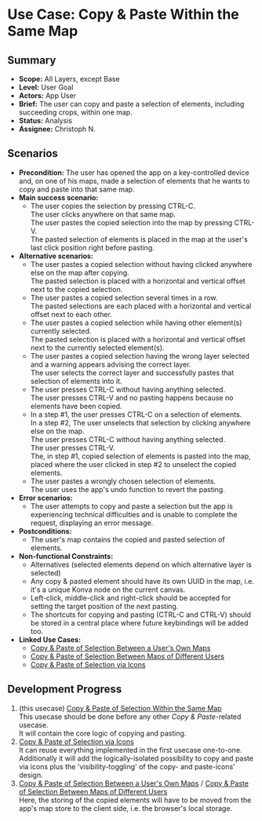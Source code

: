 # Use Case: Copy & Paste Within the Same Map

## Summary

- **Scope:** All Layers, except Base
- **Level:** User Goal
- **Actors:** App User
- **Brief:** The user can copy and paste a selection of elements, including succeeding crops, within one map.
- **Status:** Analysis
- **Assignee:** Christoph N.

## Scenarios

- **Precondition:**
  The user has opened the app on a key-controlled device and, on one of his maps, made a selection of elements that he wants to copy and paste into that same map.
- **Main success scenario:**
  - The user copies the selection by pressing CTRL-C.  
    The user clicks anywhere on that same map.  
    The user pastes the copied selection into the map by pressing CTRL-V.  
    The pasted selection of elements is placed in the map at the user's last click position right before pasting.
- **Alternative scenarios:**
  - The user pastes a copied selection without having clicked anywhere else on the map after copying.  
    The pasted selection is placed with a horizontal and vertical offset next to the copied selection.
  - The user pastes a copied selection several times in a row.  
    The pasted selections are each placed with a horizontal and vertical offset next to each other.
  - The user pastes a copied selection while having other element(s) currently selected.  
    The pasted selection is placed with a horizontal and vertical offset next to the currently selected element(s).
  - The user pastes a copied selection having the wrong layer selected and a warning appears advising the correct layer.  
    The user selects the correct layer and successfully pastes that selection of elements into it.
  - The user presses CTRL-C without having anything selected.  
    The user presses CTRL-V and no pasting happens because no elements have been copied.
  - In a step #1, the user presses CTRL-C on a selection of elements.  
    In a step #2, The user unselects that selection by clicking anywhere else on the map.  
    The user presses CTRL-C without having anything selected.  
    The user presses CTRL-V.  
    The, in step #1, copied selection of elements is pasted into the map, placed where the user clicked in step #2 to unselect the copied elements.
  - The user pastes a wrongly chosen selection of elements.  
    The user uses the app's undo function to revert the pasting.
- **Error scenarios:**
  - The user attempts to copy and paste a selection but the app is experiencing technical difficulties and is unable to complete the request, displaying an error message.
- **Postconditions:**
  - The user's map contains the copied and pasted selection of elements.
- **Non-functional Constraints:**
  - Alternatives (selected elements depend on which alternative layer is selected)
  - Any copy & pasted element should have its own UUID in the map, i.e. it's a unique Konva node on the current canvas.
  - Left-click, middle-click and right-click should be accepted for setting the target position of the next pasting.
  - The shortcuts for copying and pasting (CTRL-C and CTRL-V) should be stored in a central place where future keybindings will be added too.
- **Linked Use Cases:**
  - [Copy & Paste of Selection Between a User's Own Maps](../draft/copy_paste_between_own_maps.md)
  - [Copy & Paste of Selection Between Maps of Different Users](../draft/copy_paste_between_users.md)
  - [Copy & Paste of Selection via Icons](../draft/copy_paste_via_icons.md)

## Development Progress

1. (this usecase) [Copy & Paste of Selection Within the Same Map](../current/copy_paste_within_same_map.md)  
   This usecase should be done before any other _Copy & Paste_-related usecase.  
   It will contain the core logic of copying and pasting.
2. [Copy & Paste of Selection via Icons](../draft/copy_paste_via_icons.md)  
   It can reuse everything implemented in the first usecase one-to-one.  
   Additionally it will add the logically-isolated possibility to copy and paste via icons plus the 'visibility-toggling' of the copy- and paste-icons' design.
3. [Copy & Paste of Selection Between a User's Own Maps](../draft/copy_paste_between_own_maps.md) / [Copy & Paste of Selection Between Maps of Different Users](../draft/copy_paste_between_users.md)  
   Here, the storing of the copied elements will have to be moved from the app's map store to the client side, i.e. the browser's local storage.
